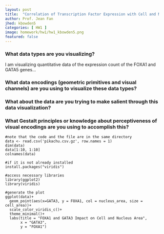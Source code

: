```yaml
---
layout: post
title:  "Correlation of Transcription Factor Expression with Cell and Nucleus Area"
author: Prof. Jean Fan
jhed: kbowden5
categories: [ HW1 ]
image: homework/hw1/hw1_kbowden5.png
featured: false
---
```


### What data types are you visualizing?
I am visualizing quantitative data of the expression count of the FOXA1 and GATA5 genes... 

### What data encodings (geometric primitives and visual channels) are you using to visualize these data types?

### What about the data are you trying to make salient through this data visualization? 

### What Gestalt principles or knowledge about perceptiveness of visual encodings are you using to accomplish this?
 

```{r}
#note that the code and the file are in the same directory
data <- read.csv('pikachu.csv.gz', row.names = 1)
dim(data)
data[1:10, 1:10]
colnames(data)

#if it is not already installed
install.packages("viridis")

#access necessary libraries
library(ggplot2)
library(viridis)

#generate the plot
ggplot(data)+
  geom_point(aes(x=GATA3, y = FOXA1, col = nucleus_area, size = cell_area))+
  scale_color_viridis_c()+
  theme_minimal()+
  labs(title = "FOXA1 and GATA3 Impact on Cell and Nucleus Area",
       x = "GATA3",
       y = "FOXA1") 
```
